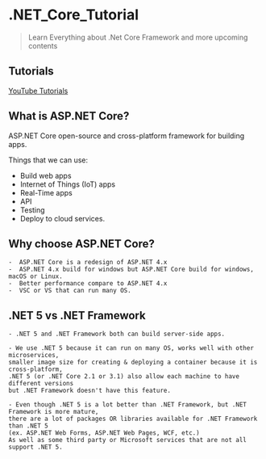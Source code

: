 # .NET_Core_Tutorial
> Learn Everything about .Net Core Framework and more upcoming contents

## Tutorials

[YouTube Tutorials](https://www.youtube.com/playlist?list=PL1MJrDFRFiKbPhtjtDg9_erQrwTuQ_dTC)

## What is ASP.NET Core?

ASP.NET Core open-source and cross-platform framework for building apps.

Things that we can use:

- Build web apps
- Internet of Things (IoT) apps
- Real-Time apps
- API
- Testing
- Deploy to cloud services.

## Why choose ASP.NET Core?

```
-  ASP.NET Core is a redesign of ASP.NET 4.x
-  ASP.NET 4.x build for windows but ASP.NET Core build for windows, macOS or Linux.
-  Better performance compare to ASP.NET 4.x
-  VSC or VS that can run many OS.

```

## .NET 5 vs .NET Framework

```
- .NET 5 and .NET Framework both can build server-side apps.

- We use .NET 5 because it can run on many OS, works well with other microservices,
smaller image size for creating & deploying a container because it is cross-platform, 
.NET 5 (or .NET Core 2.1 or 3.1) also allow each machine to have different versions 
but .NET Framework doesn't have this feature.

- Even though .NET 5 is a lot better than .NET Framework, but .NET Framework is more mature, 
there are a lot of packages OR libraries available for .NET Framework than .NET 5 
(ex. ASP.NET Web Forms, ASP.NET Web Pages, WCF, etc.)
As well as some third party or Microsoft services that are not all support .NET 5.
```
